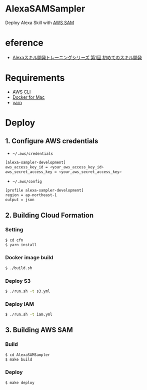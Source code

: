 AlexaSAMSampler
=======

Deploy Alexa Skill with [AWS SAM](https://github.com/awslabs/serverless-application-model)

# eference
- [Alexaスキル開発トレーニングシリーズ 第1回 初めてのスキル開発](https://developer.amazon.com/ja/blogs/alexa/post/6e716e5c-55b0-445b-b936-9cfac4712e7b/training-1)

# Requirements

- [AWS CLI](https://aws.amazon.com/cli/)
- [Docker for Mac](https://www.docker.com/docker-mac)
- [yarn](https://yarnpkg.com)

# Deploy

## 1. Configure AWS credentials

- `~/.aws/credentials`

```bash
[alexa-sampler-development]
aws_access_key_id = <your_aws_access_key_id>
aws_secret_access_key = <your_aws_secret_access_key>
```

- `~/.aws/config`

```bash
[profile alexa-sampler-development]
region = ap-northeast-1
output = json
```

## 2. Building Cloud Formation

### Setting

```bash
$ cd cfn
$ yarn install
```

### Docker image build

```bash
$ ./build.sh
```

### Deploy S3

```bash
$ ./run.sh -t s3.yml
```

### Deploy IAM

```bash
$ ./run.sh -t iam.yml
```

## 3. Building AWS SAM

### Build

```bash
$ cd AlexaSAMSampler
$ make build
```

### Deploy

```bash
$ make deploy
```